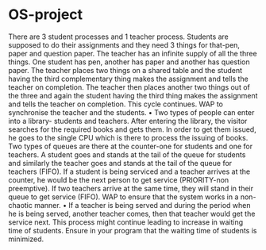 # OS-project
There are 3 student processes and 1 teacher process. Students are supposed to do their assignments and they need 3 things for that-pen, paper and question paper.
The teacher has an infinite supply of all the three things. One student has pen, another has paper and another has question paper.
The teacher places two things on a shared table and the student having the third complementary thing makes the assignment and tells the teacher on completion. 
The teacher then places another two things out of the three and again the student having the third thing makes the assignment and tells the teacher on completion. 
This cycle continues. WAP to synchronise the teacher and the students.
• Two types of people can enter into a library- students and teachers. After entering the library, the visitor searches for the required books and gets them.
  In order to get them issued, he goes to the single CPU which is there to process the issuing of books. Two types of queues are there at the counter-one for students and one for teachers. 
  A student goes and stands at the tail of the queue for students and similarly the teacher goes and stands at the tail of the queue for teachers (FIFO). 
  If a student is being serviced and a teacher arrives at the counter, he would be the next person to get service (PRIORITY-non preemptive). If two teachers arrive at the same time, they will stand in their queue to get service (FIFO). WAP to ensure that the system works in a non-chaotic manner.
• If a teacher is being served and during the period when he is being served, another teacher comes, then that teacher would get the service next.
  This process might continue leading to increase in waiting time of students. Ensure in your program that the waiting time of students is minimized.
